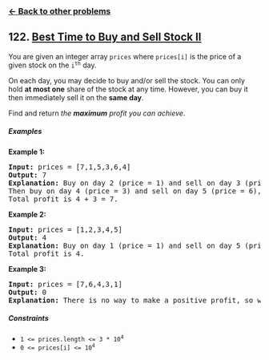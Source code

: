 ### [&#8592; Back to other problems](../../README.md)

## 122. [Best Time to Buy and Sell Stock II](https://leetcode.com/problems/best-time-to-buy-and-sell-stock-ii/)

You are given an integer array `prices` where `prices[i]` is the price of a given stock on the
<code>i<sup>th</sup></code> day.

On each day, you may decide to buy and/or sell the stock. You can only hold **at most one** share of
the
stock at any time. However, you can buy it then immediately sell it on the **same day**.

Find and return *the **maximum** profit you can achieve*.

##### Examples

**Example 1:**

<pre>
<b>Input:</b> prices = [7,1,5,3,6,4]
<b>Output:</b> 7
<b>Explanation:</b> Buy on day 2 (price = 1) and sell on day 3 (price = 5), profit = 5-1 = 4.
Then buy on day 4 (price = 3) and sell on day 5 (price = 6), profit = 6-3 = 3.
Total profit is 4 + 3 = 7.
</pre>

**Example 2:**

<pre>
<b>Input:</b> prices = [1,2,3,4,5]
<b>Output:</b> 4
<b>Explanation:</b> Buy on day 1 (price = 1) and sell on day 5 (price = 5), profit = 5-1 = 4.
Total profit is 4.
</pre>

**Example 3:**

<pre>
<b>Input:</b> prices = [7,6,4,3,1]
<b>Output:</b> 0
<b>Explanation:</b> There is no way to make a positive profit, so we never buy the stock to achieve the maximum profit of 0.
</pre>

##### Constraints

* <code>1 <= prices.length <= 3 * 10<sup>4</sup></code>
* <code>0 <= prices[i] <= 10<sup>4</sup></code>
